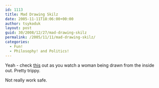 ```yaml
---
id: 1113
title: Mad Drawing Skilz
date: 2005-11-11T18:06:00+00:00
author: tsykoduk
layout: post
guid: 30/2008/12/27/mad-drawing-skilz
permalink: /2005/11/11/mad-drawing-skilz/
categories:
  - Fun!
  - Philosophy! and Politics!
---
```

<p>Yeah - check <a href="http://fcmx.net/vec/v.php?i=003702">this</a> out as you watch a woman being drawn from the inside out. Pretty trippy.</p>


<p>Not really work safe.</p>